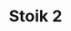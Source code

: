 ---
title: 'Stoik 2'
description: ''
credit: 'Place Holder'
style: ''
project: 'Stoik'
type: 'photo'
pathToImage: '/gallery/stoik-2.jpg'
alt: 'Stoik 2'
width: '2160'
height: '3098'
...